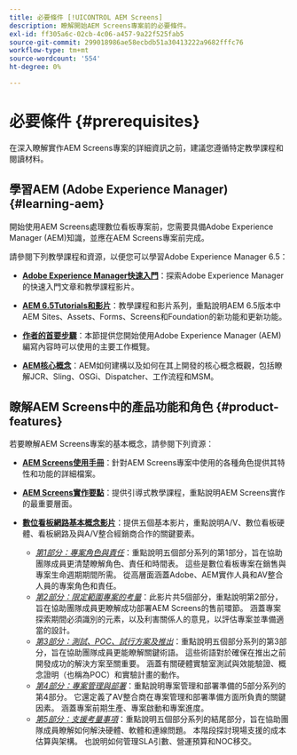 ```yaml
---
title: 必要條件 [!UICONTROL AEM Screens]
description: 瞭解開始AEM Screens專案前的必要條件。
exl-id: ff305a6c-02cb-4c06-a457-9a22f525fab5
source-git-commit: 299018986ae58ecbdb51a30413222a9682fffc76
workflow-type: tm+mt
source-wordcount: '554'
ht-degree: 0%

---
```


# 必要條件  {#prerequisites}

在深入瞭解實作AEM Screens專案的詳細資訊之前，建議您遵循特定教學課程和閱讀材料。

## 學習AEM (Adobe Experience Manager) {#learning-aem}

開始使用AEM Screens處理數位看板專案前，您需要具備Adobe Experience Manager (AEM)知識，並應在AEM Screens專案前完成。

請參閱下列教學課程和資源，以便您可以學習Adobe Experience Manager 6.5：

* **[Adobe Experience Manager快速入門](https://experienceleague.adobe.com/en/docs/experience-manager-cloud-service/content/overview/introduction)**：探索Adobe Experience Manager的快速入門文章和教學課程影片。

* **[AEM 6.5Tutorials和影片](https://experienceleague.adobe.com/en/docs/experience-manager-tutorials)**：教學課程和影片系列，重點說明AEM 6.5版本中AEM Sites、Assets、Forms、Screens和Foundation的新功能和更新功能。

* **[作者的首要步驟](https://experienceleague.adobe.com/en/docs/experience-manager-65/content/sites/authoring/essentials/first-steps)**：本節提供您開始使用Adobe Experience Manager (AEM)編寫內容時可以使用的主要工作概覽。

* **[AEM核心概念](https://experienceleague.adobe.com/en/docs/experience-manager-65/content/implementing/developing/introduction/the-basics)**：AEM如何建構以及如何在其上開發的核心概念概觀，包括瞭解JCR、Sling、OSGi、Dispatcher、工作流程和MSM。

## 瞭解AEM Screens中的產品功能和角色 {#product-features}

若要瞭解AEM Screens專案的基本概念，請參閱下列資源：

* **[AEM Screens使用手冊](https://experienceleague.adobe.com/en/docs/experience-manager-screens/user-guide/aem-screens-introduction)**：針對AEM Screens專案中使用的各種角色提供其特性和功能的詳細檔案。

* **[AEM Screens實作要點](https://experienceleague.adobe.com/?launch=AEM-7a#recommended/solutions/experience-manager)**：提供引導式教學課程，重點說明AEM Screens實作的最重要層面。

* **[數位看板網路基本概念影片](https://experienceleague.adobe.com/en/docs/experience-manager-screens/user-guide/aem-screens-introduction)**：提供五個基本影片，重點說明A/V、數位看板硬體、看板網路及與A/V整合經銷商合作的關鍵要素。
   * *[第1部分：專案角色與責任](https://experienceleague.adobe.com/en/docs/experience-manager-screens/user-guide/digital-signage-network/project-roles-responsibilities)*：重點說明五個部分系列的第1部分，旨在協助團隊成員更清楚瞭解角色、責任和時間表。 這些是數位看板專案在銷售與專案生命週期期間所需。 從高層面涵蓋Adobe、AEM實作人員和AV整合人員的專案角色和責任。
   * *[第2部分：限定範圍專案的考量](https://experienceleague.adobe.com/en/docs/experience-manager-screens/user-guide/digital-signage-network/project-considerations)*：此影片共5個部分，重點說明第2部分，旨在協助團隊成員更瞭解成功部署AEM Screens的售前環節。 涵蓋專案探索期間必須識別的元素，以及利害關係人的意見，以評估專案並準備適當的設計。
   * *[第3部分：測試、POC、試行方案及推出](https://experienceleague.adobe.com/en/docs/experience-manager-screens/user-guide/digital-signage-network/testing-pocs-pilots-rollouts)*：重點說明五個部分系列的第3部分，旨在協助團隊成員更能瞭解關鍵術語。 這些術語對於確保在推出之前開發成功的解決方案至關重要。 涵蓋有關硬體實驗室測試與效能驗證、概念證明（也稱為POC）和實驗計畫的動作。
   * *[第4部分：專案管理與部署](https://experienceleague.adobe.com/en/docs/experience-manager-screens/user-guide/digital-signage-network/project-management-and-deployment)*：重點說明專案管理和部署準備的5部分系列的第4部分。 它還定義了AV整合商在專案管理和部署準備方面所負責的關鍵因素。 涵蓋專案前期生產、專案啟動和專案進度。
   * *[第5部分：支援考量事項](https://experienceleague.adobe.com/en/docs/experience-manager-screens/user-guide/digital-signage-network/support-considerations)*：重點說明五個部分系列的結尾部分，旨在協助團隊成員瞭解如何解決硬體、軟體和連線問題。 本階段探討現場支援的成本估算與架構。 也說明如何管理SLA引數、營運預算和NOC移交。
